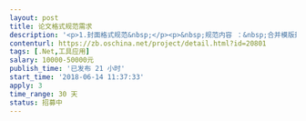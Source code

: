 ```yaml
---                
layout: post       
title: 论文格式规范需求           
description: '<p>1.封面格式规范&nbsp;</p><p>&nbsp;规范内容 ：&nbsp;合并模版封面</p><p>2.标题1，标题2，标题3格式规范</p><p>规范内容 ：字体，首行缩进，字体大小，字体颜色，字体是否加粗，行间距</p><p><span style="color: rgb(255, 0, 0);">注意：由于匹配规则问题，如果用户文档不规范，会导致一系列的问题 </span></p><p>&nbsp;3.目录规范&nbsp;</p><p>规范内容 ： 生成目录，插入位置为摘要下 对字体，首行缩进，字体大小，字体颜色，字体是否加粗，行间距</p><p>&nbsp;4.中英文摘要规范</p><p>规范内容 ：字体，首行缩进，字体大小，字体颜色，字体是否加粗，行间距</p><p>&nbsp;5.关键词标题，文字规范</p><p>规范内容 ：字体，首行缩进，字体大小，字体颜色，字体是否加粗，行间距</p><p>&nbsp;6.页眉页脚规范</p><p>&nbsp;规范内容 ：字体，字体大小，字体颜色，字体是否加粗，行间距，居中</p><p>&nbsp;7.正文规范规范</p><p>规范内容 ：字体，首行缩进，字体大小，字体颜色，字体是否加粗，行间距</p><p>&nbsp;8.页码规范</p><p>&nbsp;规范内容 ：页码按节排序 每节页码从1（或者接前一节）开始统一用阿拉伯数字&nbsp;(分节符识别及设置)</p><p>&nbsp;9.参考文献标题 文字规范</p><p>规范内容 ：字体，首行缩进，字体大小，字体颜色，字体是否加粗，行间距</p><p>&nbsp;10.按章节插入分节符&nbsp;</p><p>规范内容 ：按标题1分节</p><p>&nbsp;11.脚注尾注&nbsp;</p><p>规范内容 ：字体，首行缩进，字体大小，字体颜色，字体是否加粗，行间距</p><p>&nbsp;12 图表规范</p><p>&nbsp;规范内容 ：图片内容居中 表格内容居中，表格换页切断（注意悬浮图片）</p><p><span style="color: rgb(255, 0, 0);">&nbsp;</span>&nbsp;13 图表标题&nbsp;</p><p>&nbsp;规范内容 ：字体，首行缩进，字体大小，字体颜色，字体是否加粗，行间距</p><p>&nbsp;14. 公式规范</p><p>&nbsp;规范内容 ：字体，首行缩进，字体大小，字体颜色，字体是否加粗，行间距</p><p><span style="color: rgb(255, 0, 0);">注意：悬浮于文字问题处理&nbsp;</span></p><p>&nbsp;15.未规范成功的内容记录日志</p>'     
contenturl: https://zb.oschina.net/project/detail.html?id=20801      
tags: [.Net,工具应用]            
salary: 10000-50000元          
publish_time: '已发布 21 小时'         
start_time: '2018-06-14 11:37:33'           
apply: 3                   
time_range: 30 天              
status: 招募中                  
---                 
```

